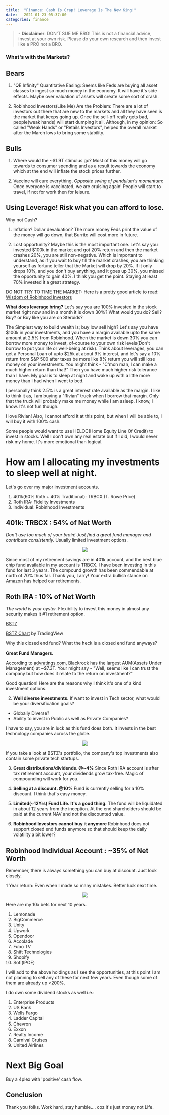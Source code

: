 ```yaml
---
title:  "Finance: Cash Is Crap! Leverage Is The New King!"
date:   2021-01-23 05:37:00
categories: finance
---
```


> \- **Disclaimer**: DON'T SUE ME BRO! This is not a financial advice, invest at your own risk. Please do your own research and then invest like a PRO not a BRO.

### What's with the Markets?

## Bears

1. "QE Infinity"
Quantitative Easing: Seems like Feds are buying all asset classes to ingest so much money in the economy. It will have it's side effects. Maybe over valuation of assets will create some sort of crash.

2. Robinhood Investors(Like Me) Are the Problem:
There are a lot of investors out there that are new to the markets and all they have seen is the market that keeps going up. Once the sell-off really gets bad, people(weak hands) will start dumping it all. 
Although, in my opinion: So called "Weak Hands" or "Retails Investors", helped the overall market after the March lows to bring some stability.

## Bulls

1. Where would the ~$1.9T stimulus go?
Most of this money will go towards to consumer spending and as a result towards the economy which at the end will inflate the stock prices further.

2. Vaccine will cure everything.
*Opposite swing of pendulum's momentum*: Once everyone is vaccinated, we are cruising again! People will start to travel, if not for work then for leisure. 

## Using Leverage! Risk what you can afford to lose.
Why not Cash? 

1. Inflation? Dollar devaluation? 
The more money Feds print the value of the money will go down, that Burrito will cost more in future.

2. Lost opportunity? Maybe this is the most important one. Let's say you invested $100k in the market and got 20% return and then the market crashes 20%, you are still non-negative. 
Which is important to understand, as if you wait to buy till the market crashes, you are thinking yourself as fortune teller that the Market will drop by 20%.
If it only drops 10%, and you don't buy anything, and it goes up 30%, you missed the opportunity to gain 40%. I think you get the point.
Staying at least 70% invested it a great strategy. 

DO NOT TRY TO TIME THE MARKET: Here is a pretty good article to read: [Wisdom of Robinhood Investors](https://poseidon01.ssrn.com/delivery.php?ID=138112024094126014104007019016102093035082027001019058067030123120102127023090008063039067072095095116117088089082032029094005122102020119093007083127115029074118074003109116119108124106029068125&EXT=pdf&INDEX=TRUE)

**What does leverage bring?** 
Let's say you are 100% invested in the stock market right now and in a month it is down 30%? What would you do? Sell? Buy? or Buy like you are on Steroids?

The Simplest way to build wealth is; buy low sell high?
Let's say you have $100k in your investments, and you have a margin available upto the same amount at 2.5% from Robinhood.
When the market is down 30% you can borrow more money to invest, of-course to your own risk levels(Don't borrow to put your life or well-being at risk).
Think about leverages, you can get a Personal Loan of upto $25k at about 9% interest, and let's say a 10% return from S&P 500 after taxes be more like 8% return you will still lose money on your investments.
You might think - "C'mon man, I can make a much higher return than that!" Then you have much higher risk tolerance than I have. My goal is to sleep at night and wake up with a little more money than I had when I went to bed.

I personally think 2.5% is a great interest rate available as the margin. I like to think it as, I am buying a "Rivian" truck when I borrow that margin. Only that the truck will probably make me money while I am asleep. I know, I know. It's not fun though.

I love Rivian! Also, I cannot afford it at this point, but when I will be able to, I will buy it with 100% cash.

Some people would want to use HELOC(Home Equity Line Of Credit) to invest in stocks. Well I don't own any real estate but if I did, I would never risk my home. It's more emotional than logical.

# How am I allocating my investments to sleep well at night.
Let's go over my major investment accounts.
1. 401k(60% Roth + 40% Traditional): TRBCX (T. Rowe Price)
2. Roth IRA: Fidelity Investments
3. Individual: Robinhood Investments

## 401k: TRBCX : 54% of Net Worth
*Don't use too much of your brain! Just find a great fund manager and contribute consistently.* Usually limited investment options.

<p align="center">
  <img src="./../../../../../assets/images/troweprice21.png"/>
</p>

Since most of my retirement savings are in 401k account, and the best blue chip fund available in my account is TRBCX. 
I have been investing in this fund for last 3 years. The compound growth has been commendable at north of 70% thus far.
Thank you, Larry! Your extra bullish stance on Amazon has helped our retirements.

## Roth IRA : 10% of Net Worth
*The world is your oyster.* Flexibility to invest this money in almost any security makes it #1 retirement option.

[BSTZ](https://www.blackrock.com/us/individual/products/308764/science-and-technology-trust-ii-class-fund)

<!-- TradingView Widget BEGIN -->
<div class="tradingview-widget-container">
  <div id="tradingview_89622"></div>
  <div class="tradingview-widget-copyright"><a href="https://www.tradingview.com/symbols/NYSE-BSTZ/" rel="noopener" target="_blank"><span class="blue-text">BSTZ Chart</span></a> by TradingView</div>
  <script type="text/javascript" src="https://s3.tradingview.com/tv.js"></script>
  <script type="text/javascript">
  new TradingView.widget(
  {
  "autosize": true,
  "symbol": "NYSE:BSTZ",
  "interval": "D",
  "timezone": "Etc/UTC",
  "theme": "light",
  "style": "2",
  "locale": "en",
  "toolbar_bg": "#f1f3f6",
  "enable_publishing": false,
  "withdateranges": true,
  "allow_symbol_change": true,
  "details": true,
  "container_id": "tradingview_89622"
}
  );
  </script>
</div>
<!-- TradingView Widget END -->

Why this closed end fund? What the heck is a closed end fund anyways?

**Great Fund Managers.**

According to [advratings.com](https://www.advratings.com/top-asset-management-firms), Blackrock has the largest AUM(Assets Under Management) at ~$7.3T.
Your might say - "Well, seems like I can trust the company but how does it relate to the return on investment?"

Good question! Here are the reasons why I think it's one of a kind investment options.

2. **Well diverse investments.**
If want to invest in Tech sector, what would be your diversification goals? 
* Globally Diverse?
* Ability to invest in Public as well as Private Companies?

I have to say, you are in luck as this fund does both. It invests in the best technology companies across the globe.

<p align="center">
  <img src="./../../../../../assets/images/bstz-g-d.png"/>
</p>

If you take a look at BSTZ's portfolio, the company's top investments also contain some private tech startups.

3. **Great distributions/dividends. @~4%**
Since Roth IRA account is after tax retirement account, your dividends grow tax-free. Magic of compounding will work for you.

4. **Selling at a discount. @10%**
Fund is currently selling for a 10% discount. I think that's easy money.

5. **Limited(~12Yrs) Fund Life. It's a good thing.**
The fund will be liquidated in about 12 years from the inception. At the end shareholders should be paid at the current NAV and not the discounted value.

6. **Robinhood Investors cannot buy it anymore**
Robinhood does not support closed end funds anymore so that should keep the daily volatility a bit lower?

## Robinhood Individual Account : ~35% of Net Worth
Remember, there is always something you can buy at discount. Just look closely.

1 Year return: Even when I made so many mistakes. Better luck next time.

<p align="center">
  <img src="./../../../../../assets/images/jan21robinhood.png"/>
</p>

Here are my 10x bets for next 10 years.
1. Lemonade
2. BigCommerce
3. Unity
4. Upwork
5. Opendoor
6. Accolade
7. Fubo TV
8. Shift Technologies
9. Shopify
10. Sofi(IPOE)

I will add to the above holdings as I see the opportunities, at this point I am not planning to sell any of these for next few years. Even though some of them are already up >200%.

I do own some dividend stocks as well i.e.:
1. Enterprise Products
2. US Bank
3. Wells Fargo
4. Ladder Capital
5. Chevron
6. Exxon
7. Realty Income
8. Carnival Cruises
9. United Airlines

# Next Big Goal
Buy a 4plex with 'positive' cash flow.

## Conclusion
Thank you folks. Work hard, stay humble.... coz it's just money not Life.



